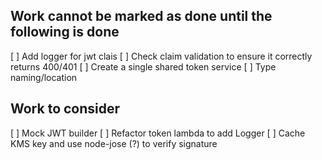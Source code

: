## Work cannot be marked as done until the following is done

[ ] Add logger for jwt clais
[ ] Check claim validation to ensure it correctly returns 400/401
[ ] Create a single shared token service
[ ] Type naming/location


## Work to consider

[ ] Mock JWT builder
[ ] Refactor token lambda to add Logger
[ ] Cache KMS key and use node-jose (?) to verify signature